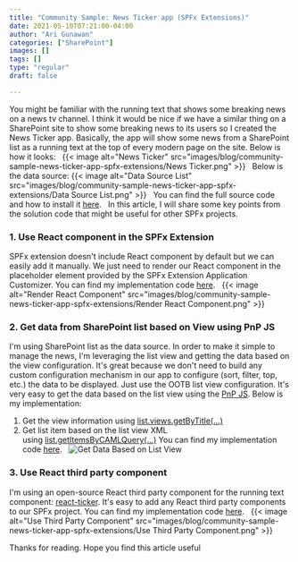 ```yaml
---
title: "Community Sample: News Ticker app (SPFx Extensions)"
date: 2021-05-10T07:21:00-04:00
author: "Ari Gunawan"
categories: ["SharePoint"]
images: []
tags: []
type: "regular"
draft: false

---
```


You might be familiar with the running text that shows some breaking
news on a news tv channel. I think it would be nice if we have a similar
thing on a SharePoint site to show some breaking news to its users so I
created the News Ticker app. Basically, the app will show some news from
a SharePoint list as a running text at the top of every modern page on
the site. Below is how it looks:
 
{{< image alt="News Ticker" src="images/blog/community-sample-news-ticker-app-spfx-extensions/News Ticker.png" >}}
 
Below is the data source:
{{< image alt="Data Source List" src="images/blog/community-sample-news-ticker-app-spfx-extensions/Data Source List.png" >}}
 
You can find the full source code and how to install
it [here](https://github.com/pnp/sp-dev-fx-extensions/tree/main/samples/react-application-news-ticker).
 
In this article, I will share some key points from the solution code
that might be useful for other SPFx projects.
 
### 1. Use React component in the SPFx Extension

SPFx extension doesn\'t include React component by default but we can
easily add it manually.
We just need to render our React component in the placeholder element
provided by the SPFx Extension Application Customizer.
You can find my implementation
code [here](https://github.com/pnp/sp-dev-fx-extensions/blob/635f2cc96302b193ed9fbcfbc8789ffcca229748/samples/react-application-news-ticker/src/extensions/newsTicker/NewsTickerApplicationCustomizer.ts#L87 "Github link").
 
{{< image alt="Render React Component" src="images/blog/community-sample-news-ticker-app-spfx-extensions/Render React Component.png" >}}
 
### 2. Get data from SharePoint list based on View using PnP JS

I\'m using SharePoint list as the data source.
In order to make it simple to manage the news, I\'m leveraging the list
view and getting the data based on the view configuration.
It\'s great because we don\'t need to build any custom configuration
mechanism in our app to configure (sort, filter, top, etc.) the data to
be displayed. Just use the OOTB list view configuration.
It\'s very easy to get the data based on the list view using the [PnP
JS](https://pnp.github.io/pnpjs/sp/). Below is my implementation:
1.  Get the view information
    using [list.views.getByTitle(\...)](https://pnp.github.io/pnpjs/sp/views/#get-views-in-a-list)
2.  Get list item based on the list view XML
    using [list.getItemsByCAMLQuery(\...)](https://pnp.github.io/pnpjs/sp/lists/#get-list-items-using-a-caml-query)
You can find my implementation
code [here](https://github.com/pnp/sp-dev-fx-extensions/blob/a2f8ca83d13978835c5a7468c68a2a460bf58a50/samples/react-application-news-ticker/src/extensions/newsTicker/service/SpService.ts#L10).
 
![Get Data Based on List View](https://techcommunity.microsoft.com/t5/image/serverpage/image-id/279447i5718F46BA7B7857C/image-size/large?v=v2&px=999 "2021-05-10 19_56_48-Window.png")
 
### 3. Use React third party component 

I\'m using an open-source React third party component for the running
text component:
[react-ticker](https://github.com/AndreasFaust/react-ticker).
It\'s easy to add any React third party components to our SPFx project.
You can find my implementation code
[here](https://github.com/pnp/sp-dev-fx-extensions/blob/main/samples/react-application-news-ticker/src/extensions/newsTicker/components/NewsTicker.tsx).
 
{{< image alt="Use Third Party Component" src="images/blog/community-sample-news-ticker-app-spfx-extensions/Use Third Party Component.png" >}}

Thanks for reading. Hope you find this article
useful
